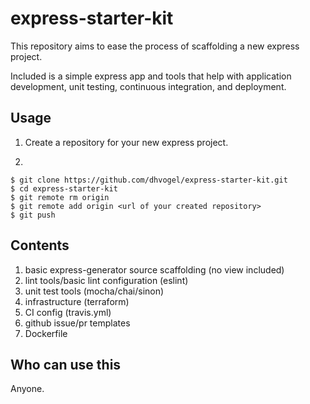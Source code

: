 # express-starter-kit

This repository aims to ease the process of scaffolding a new express project.

Included is a simple express app and tools that help with application
development, unit testing, continuous integration, and deployment.

## Usage

1. Create a repository for your new express project.

2.

```
$ git clone https://github.com/dhvogel/express-starter-kit.git
$ cd express-starter-kit
$ git remote rm origin
$ git remote add origin <url of your created repository>
$ git push
```

## Contents

1. basic express-generator source scaffolding (no view included)
2. lint tools/basic lint configuration (eslint)
3. unit test tools (mocha/chai/sinon)
4. infrastructure (terraform)
5. CI config (travis.yml)
6. github issue/pr templates
7. Dockerfile

## Who can use this

Anyone.
